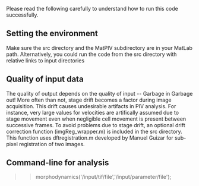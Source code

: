 Please read the following carefully to understand how to run this code successfully.

## Setting the environment

Make sure the src directory and the MatPIV subdirectory are in your MatLab path. Alternatively, you could run the code from the src directory with relative links to input directories

## Quality of input data

The quality of output depends on the quality of input -- Garbage in Garbage out! More often than not, stage drift becomes a factor during image acquisition. This drift causes undesirable artifacts in PIV analysis. For instance, very large values for velocities are artifically assumed due to stage movement even when negligible cell movement is present between successive frames. To avoid problems due to stage drift, an optional drift correction function (imgReg_wrapper.m) is included in the src directory. This function uses dftregistration.m developed by Manuel Guizar for sub-pixel registration of two images.

## Command-line for analysis

>> morphodynamics('/input/tif/file','/input/parameter/file');
